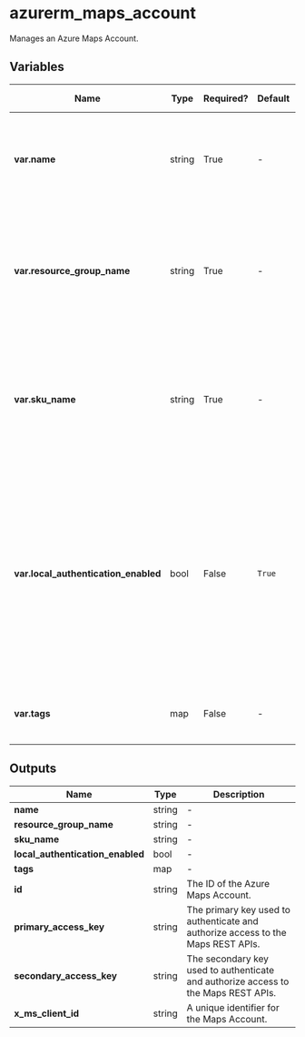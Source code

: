 # azurerm_maps_account

Manages an Azure Maps Account.

## Variables

| Name | Type | Required? |  Default  |  possible values |  Description |
| ---- | ---- | --------- |  ----------- | ----------- | ----------- |
| **var.name** | string | True | -  |  -  |  The name of the Azure Maps Account. Changing this forces a new resource to be created. | 
| **var.resource_group_name** | string | True | -  |  -  |  The name of the Resource Group in which the Azure Maps Account should exist. Changing this forces a new resource to be created. | 
| **var.sku_name** | string | True | -  |  `S0`, `S1`, `G2`  |  The SKU of the Azure Maps Account. Possible values are `S0`, `S1` and `G2`. Changing this forces a new resource to be created. | 
| **var.local_authentication_enabled** | bool | False | `True`  |  -  |  Is local authentication enabled for this Azure Maps Account? When `false`, all authentication to the Azure Maps data-plane REST API is disabled, except Azure AD authentication. Defaults to `true`. | 
| **var.tags** | map | False | -  |  -  |  A mapping of tags to assign to the Azure Maps Account. | 



## Outputs

| Name | Type | Description |
| ---- | ---- | --------- | 
| **name** | string  | - | 
| **resource_group_name** | string  | - | 
| **sku_name** | string  | - | 
| **local_authentication_enabled** | bool  | - | 
| **tags** | map  | - | 
| **id** | string  | The ID of the Azure Maps Account. | 
| **primary_access_key** | string  | The primary key used to authenticate and authorize access to the Maps REST APIs. | 
| **secondary_access_key** | string  | The secondary key used to authenticate and authorize access to the Maps REST APIs. | 
| **x_ms_client_id** | string  | A unique identifier for the Maps Account. | 